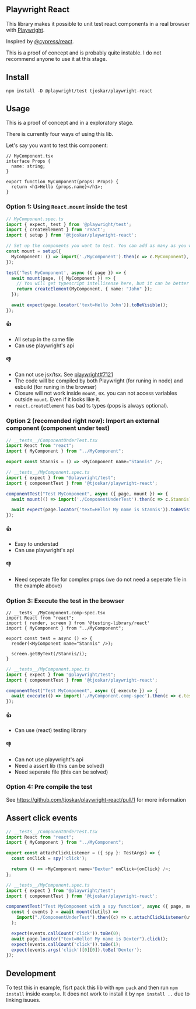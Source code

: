 ## Playwright React

This library makes it possible to unit test react components in a real browser with [Playwright](https://playwright.dev/).

Inspired by [@cypress/react](https://www.npmjs.com/package/@cypress/react).

This is a proof of concept and is probably quite instable. I do not recommend anyone to use it at this stage.

## Install

```
npm install -D @playwright/test tjoskar/playwright-react
```

## Usage

This is a proof of concept and in a exploratory stage.

There is currently four ways of using this lib.

Let's say you want to test this component:

```tsx
// MyComponent.tsx
interface Props {
  name: string;
}

export function MyComponent(props: Props) {
  return <h1>Hello {props.name}</h1>;
}
```

### Option 1: Using `React.mount` inside the test

```ts
// MyComponent.spec.ts
import { expect, test } from '@playwright/test';
import { createElement } from 'react';
import { setup } from '@tjoskar/playwright-react';

// Set up the components you want to test. You can add as many as you want.
const mount = setup({
  MyComponent: () => import('./MyComponent').then(c => c.MyComponent),
});

test('Test MyComponent', async ({ page }) => {
  await mount(page, ({ MyComponent }) => {
    // You will get typescript intellisense here, but it can be better
    return createElement(MyComponent, { name: "John" });
  });

  await expect(page.locator('text=Hello John')).toBeVisible();
});
```

#### 👍
- All setup in the same file
- Can use playwright's api

#### 👎
- Can not use jsx/tsx. See [playwright#7121](https://github.com/microsoft/playwright/issues/7121)
- The code will be compiled by both Playwright (for runing in node) and esbuild (for runing in the browser)
- Closure will not work inside `mount`, ex. you can not access variables outside `mount`. Even if it looks like it.
- `react.createElement` has bad ts types (pops is always optional).

### Option 2 (recomended right now): Import an external component (component under test)

```ts
// __tests__/ComponentUnderTest.tsx
import React from "react";
import { MyComponent } from "../MyComponent";

export const Stannis = () => <MyComponent name="Stannis" />;
```

```ts
// __tests__/MyComponent.spec.ts
import { expect } from "@playwright/test";
import { componentTest } from '@tjoskar/playwright-react';

componentTest("Test MyComponent", async ({ page, mount }) => {
  await mount(() => import('./ComponentUnderTest').then(c => c.Stannis));

  await expect(page.locator('text=Hello! My name is Stannis')).toBeVisible();
});
```

#### 👍
- Easy to understad
- Can use playwright's api

#### 👎
- Need seperate file for complex props (we do not need a seperate file in the example above)

### Option 3: Execute the test in the browser

```tsx
// __tests__/MyComponent.comp-spec.tsx
import React from "react";
import { render, screen } from '@testing-library/react'
import { MyComponent } from "../MyComponent";

export const test = async () => {
  render(<MyComponent name="Stannis" />);

  screen.getByText(/Stannis/i);
}
```

```ts
// __tests__/MyComponent.spec.ts
import { expect } from "@playwright/test";
import { componentTest } from '@tjoskar/playwright-react';

componentTest("Test MyComponent", async ({ execute }) => {
  await execute(() => import('./MyComponent.comp-spec').then(c => c.test));
});
```

#### 👍
- Can use (react) testing library

#### 👎
- Can not use playwright's api
- Need a assert lib (this can be solved)
- Need seperate file (this can be solved)

### Option 4: Pre compile the test

See https://github.com/tjoskar/playwright-react/pull/1 for more information

## Assert click events

```ts
// __tests__/ComponentUnderTest.tsx
import React from "react";
import { MyComponent } from "../MyComponent";

export const attachClickListener = ({ spy }: TestArgs) => {
  const onClick = spy('click');

  return () => <MyComponent name="Dexter" onClick={onClick} />;
};
```

```ts
// __tests__/MyComponent.spec.ts
import { expect } from "@playwright/test";
import { componentTest } from '@tjoskar/playwright-react';

componentTest("Test MyComponent with a spy function", async ({ page, mount }) => {
  const { events } = await mount((utils) =>
    import("./ComponentUnderTest").then((c) => c.attachClickListener(utils))
  );

  expect(events.callCount('click')).toBe(0);
  await page.locator("text=Hello! My name is Dexter").click();
  expect(events.callCount('click')).toBe(1);
  expect(events.args('click')[0][0]).toBe('Dexter');
});
```

## Development

To test this in example, fisrt pack this lib with `npm pack` and then run `npm install` inside `example`. It does not work to install it by `npm install ..` due to linking isuues.
